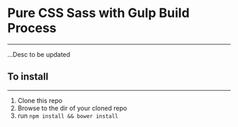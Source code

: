 # Pure CSS Sass with Gulp Build Process
---

...Desc to be updated

## To install
---
1. Clone this repo
2. Browse to the dir of your cloned repo
3. run `npm install && bower install`
